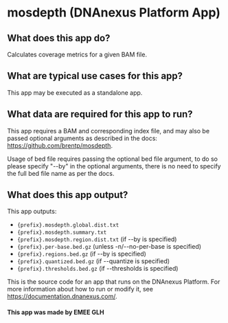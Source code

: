 <!-- dx-header -->
# mosdepth (DNAnexus Platform App)

## What does this app do?
Calculates coverage metrics for a given BAM file.

## What are typical use cases for this app?
This app may be executed as a standalone app.

## What data are required for this app to run?
This app requires a BAM and corresponding index file, and may also be passed optional arguments as described in the docs: https://github.com/brentp/mosdepth.

Usage of bed file requires passing the optional bed file argument, to do so please specify "--by" in the optional arguments, there is no need to specify the full bed file name as per the docs.

## What does this app output?
This app outputs:
- `{prefix}.mosdepth.global.dist.txt`
- `{prefix}.mosdepth.summary.txt`
- `{prefix}.mosdepth.region.dist.txt` (if --by is specified)
- `{prefix}.per-base.bed.gz` (unless -n/--no-per-base is specified)
- `{prefix}.regions.bed.gz` (if --by is specified)
- `{prefix}.quantized.bed.gz` (if --quantize is specified)
- `{prefix}.thresholds.bed.gz` (if --thresholds is specified)

This is the source code for an app that runs on the DNAnexus Platform.
For more information about how to run or modify it, see
https://documentation.dnanexus.com/.

#### This app was made by EMEE GLH
